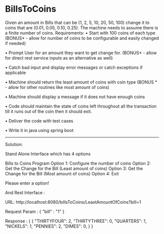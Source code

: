 # BillsToCoins
Given an amount in Bills that can be (1, 2, 5, 10, 20, 50, 100) change it to coins that are (0.01, 0.05, 0.10, 0.25). The machine needs to assume there is a finite number of coins.
Requirements:
• Start with 100 coins of each type (BONUS* - allow for number of coins to be configurable and easily changed if needed)

• Prompt User for an amount they want to get change for. (BONUS* - allow for direct rest service inputs as an alternative as well)

• Catch bad input and display error messages or catch exceptions if applicable

• Machine should return the least amount of coins with coin type (BONUS * - allow for other routines like most amount of coins)

• Machine should display a message if it does not have enough coins

• Code should maintain the state of coins left throughout all the transaction till it runs out of the coin then it should exit.

• Deliver the code with test cases

• Write it in java using spring boot 

--------------------------------------------------------------------------------------------

Solution:

Stand Alone Interface which has 4 options

Bills to Coins Program
Option 1: Configure the number of coins
Option 2: Get the Change for the Bill (Least amount of coins) 
Option 3: Get the Change for the Bill (Most amount of coins) 
Option 4: Exit 

Please enter a option!

And Rest Interface :

URL: http://localhost:8080/billsToCoins/LeastAmountOfCoins?bill=1

Request Param : { "bill" : "1" }

Response : {
    {
    "THIRTYFOUR": 2,
    "THIRTYTHREE": 0,
    "QUARTERS": 1,
    "NICKELS": 1,
    "PENNIES": 2,
    "DIMES": 0,
}
}
